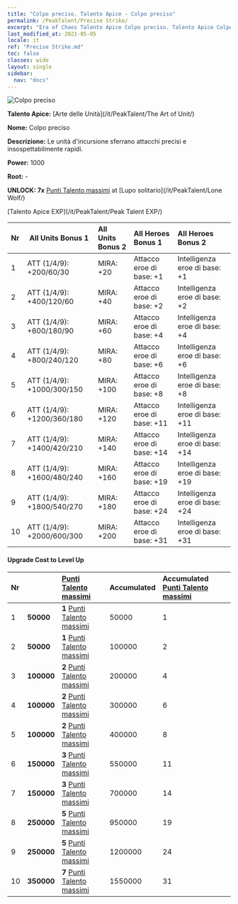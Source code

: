 ```yaml
---
title: "Colpo preciso. Talento Apice - Colpo preciso"
permalink: /PeakTalent/Precise Strike/
excerpt: "Era of Chaos Talento Apice Colpo preciso. Talento Apice Colpo preciso. Colpo preciso"
last_modified_at: 2021-05-05
locale: it
ref: "Precise Strike.md"
toc: false
classes: wide
layout: single
sidebar:
  nav: "docs"
---
```


  ![Colpo preciso](/images/pt/talent_2002.png)

  **Talento Apice:** [Arte delle Unità](/it/PeakTalent/The Art of Unit/)

  **Nome:** Colpo preciso

  **Descrizione:** Le unità d'incursione sferrano attacchi precisi e insospettabilmente rapidi.

  **Power:** 1000

  **Root:** -

  **UNLOCK: 7x** [Punti Talento massimi](/ItemsIT/con_934/) at [Lupo solitario](/it/PeakTalent/Lone Wolf/)

  [Talento Apice EXP](/it/PeakTalent/Peak Talent EXP/)

  | Nr | All Units Bonus 1 | All Units Bonus 2 | All Heroes Bonus 1 | All Heroes Bonus 2 |
  |:---|--------------|:-------------|:-------------|:-------------|
  | 1 | ATT (1/4/9): +200/60/30 | MIRA: +20 | Attacco eroe di base: +1 | Intelligenza eroe di base: +1 |
  | 2 | ATT (1/4/9): +400/120/60 | MIRA: +40 | Attacco eroe di base: +2 | Intelligenza eroe di base: +2 |
  | 3 | ATT (1/4/9): +600/180/90 | MIRA: +60 | Attacco eroe di base: +4 | Intelligenza eroe di base: +4 |
  | 4 | ATT (1/4/9): +800/240/120 | MIRA: +80 | Attacco eroe di base: +6 | Intelligenza eroe di base: +6 |
  | 5 | ATT (1/4/9): +1000/300/150 | MIRA: +100 | Attacco eroe di base: +8 | Intelligenza eroe di base: +8 |
  | 6 | ATT (1/4/9): +1200/360/180 | MIRA: +120 | Attacco eroe di base: +11 | Intelligenza eroe di base: +11 |
  | 7 | ATT (1/4/9): +1400/420/210 | MIRA: +140 | Attacco eroe di base: +14 | Intelligenza eroe di base: +14 |
  | 8 | ATT (1/4/9): +1600/480/240 | MIRA: +160 | Attacco eroe di base: +19 | Intelligenza eroe di base: +19 |
  | 9 | ATT (1/4/9): +1800/540/270 | MIRA: +180 | Attacco eroe di base: +24 | Intelligenza eroe di base: +24 |
  | 10 | ATT (1/4/9): +2000/600/300 | MIRA: +200 | Attacco eroe di base: +31 | Intelligenza eroe di base: +31 |


#### Upgrade Cost to Level Up

  | Nr | <i class="fas fa-coins"/> | [Punti Talento massimi](/ItemsIT/con_934/) | Accumulated <i class="fas fa-coins"/> | Accumulated [Punti Talento massimi](/ItemsIT/con_934/) |
  |:---|--------------|:-------------|:-------------|:-------------|
  | 1 | **50000** | **1** [Punti Talento massimi](/ItemsIT/con_934/) | 50000 | 1 |
  | 2 | **50000** | **1** [Punti Talento massimi](/ItemsIT/con_934/) | 100000 | 2 |
  | 3 | **100000** | **2** [Punti Talento massimi](/ItemsIT/con_934/) | 200000 | 4 |
  | 4 | **100000** | **2** [Punti Talento massimi](/ItemsIT/con_934/) | 300000 | 6 |
  | 5 | **100000** | **2** [Punti Talento massimi](/ItemsIT/con_934/) | 400000 | 8 |
  | 6 | **150000** | **3** [Punti Talento massimi](/ItemsIT/con_934/) | 550000 | 11 |
  | 7 | **150000** | **3** [Punti Talento massimi](/ItemsIT/con_934/) | 700000 | 14 |
  | 8 | **250000** | **5** [Punti Talento massimi](/ItemsIT/con_934/) | 950000 | 19 |
  | 9 | **250000** | **5** [Punti Talento massimi](/ItemsIT/con_934/) | 1200000 | 24 |
  | 10 | **350000** | **7** [Punti Talento massimi](/ItemsIT/con_934/) | 1550000 | 31 |

